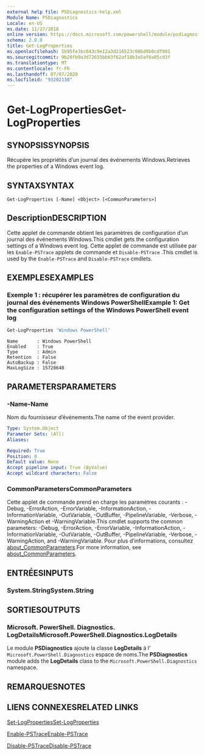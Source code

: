 ```yaml
---
external help file: PSDiagnostics-help.xml
Module Name: PSDiagnostics
Locale: en-US
ms.date: 11/27/2018
online version: https://docs.microsoft.com/powershell/module/psdiagnostics/get-logproperties?view=powershell-7.1&WT.mc_id=ps-gethelp
schema: 2.0.0
title: Get-LogProperties
ms.openlocfilehash: 5b95fe3bc643c9e12a3d216523c086d9b0cdf901
ms.sourcegitcommit: 9b28fb9a3d72655bb63f62af18b3a5af6a05cd3f
ms.translationtype: MT
ms.contentlocale: fr-FR
ms.lasthandoff: 07/07/2020
ms.locfileid: "93202138"
---
```

# <span data-ttu-id="b894e-102">Get-LogProperties</span><span class="sxs-lookup"><span data-stu-id="b894e-102">Get-LogProperties</span></span>

## <span data-ttu-id="b894e-103">SYNOPSIS</span><span class="sxs-lookup"><span data-stu-id="b894e-103">SYNOPSIS</span></span>
<span data-ttu-id="b894e-104">Récupère les propriétés d’un journal des événements Windows.</span><span class="sxs-lookup"><span data-stu-id="b894e-104">Retrieves the properties of a Windows event log.</span></span>

## <span data-ttu-id="b894e-105">SYNTAX</span><span class="sxs-lookup"><span data-stu-id="b894e-105">SYNTAX</span></span>

```
Get-LogProperties [-Name] <Object> [<CommonParameters>]
```

## <span data-ttu-id="b894e-106">Description</span><span class="sxs-lookup"><span data-stu-id="b894e-106">DESCRIPTION</span></span>

<span data-ttu-id="b894e-107">Cette applet de commande obtient les paramètres de configuration d’un journal des événements Windows.</span><span class="sxs-lookup"><span data-stu-id="b894e-107">This cmdlet gets the configuration settings of a Windows event log.</span></span> <span data-ttu-id="b894e-108">Cette applet de commande est utilisée par les `Enable-PSTrace` applets de commande et `Disable-PSTrace` .</span><span class="sxs-lookup"><span data-stu-id="b894e-108">This cmdlet is used by the `Enable-PSTrace` and `Disable-PSTrace` cmdlets.</span></span>

## <span data-ttu-id="b894e-109">EXEMPLES</span><span class="sxs-lookup"><span data-stu-id="b894e-109">EXAMPLES</span></span>

### <span data-ttu-id="b894e-110">Exemple 1 : récupérer les paramètres de configuration du journal des événements Windows PowerShell</span><span class="sxs-lookup"><span data-stu-id="b894e-110">Example 1: Get the configuration settings of the Windows PowerShell event log</span></span>

```powershell
Get-LogProperties 'Windows PowerShell'
```

```Output
Name       : Windows PowerShell
Enabled    : True
Type       : Admin
Retention  : False
AutoBackup : False
MaxLogSize : 15728640
```

## <span data-ttu-id="b894e-111">PARAMETERS</span><span class="sxs-lookup"><span data-stu-id="b894e-111">PARAMETERS</span></span>

### <span data-ttu-id="b894e-112">-Name</span><span class="sxs-lookup"><span data-stu-id="b894e-112">-Name</span></span>

<span data-ttu-id="b894e-113">Nom du fournisseur d’événements.</span><span class="sxs-lookup"><span data-stu-id="b894e-113">The name of the event provider.</span></span>

```yaml
Type: System.Object
Parameter Sets: (All)
Aliases:

Required: True
Position: 0
Default value: None
Accept pipeline input: True (ByValue)
Accept wildcard characters: False
```

### <span data-ttu-id="b894e-114">CommonParameters</span><span class="sxs-lookup"><span data-stu-id="b894e-114">CommonParameters</span></span>

<span data-ttu-id="b894e-115">Cette applet de commande prend en charge les paramètres courants : -Debug, -ErrorAction, -ErrorVariable, -InformationAction, -InformationVariable, -OutVariable, -OutBuffer, -PipelineVariable, -Verbose, -WarningAction et -WarningVariable.</span><span class="sxs-lookup"><span data-stu-id="b894e-115">This cmdlet supports the common parameters: -Debug, -ErrorAction, -ErrorVariable, -InformationAction, -InformationVariable, -OutVariable, -OutBuffer, -PipelineVariable, -Verbose, -WarningAction, and -WarningVariable.</span></span> <span data-ttu-id="b894e-116">Pour plus d’informations, consultez [about_CommonParameters](https://go.microsoft.com/fwlink/?LinkID=113216).</span><span class="sxs-lookup"><span data-stu-id="b894e-116">For more information, see [about_CommonParameters](https://go.microsoft.com/fwlink/?LinkID=113216).</span></span>

## <span data-ttu-id="b894e-117">ENTRÉES</span><span class="sxs-lookup"><span data-stu-id="b894e-117">INPUTS</span></span>

### <span data-ttu-id="b894e-118">System.String</span><span class="sxs-lookup"><span data-stu-id="b894e-118">System.String</span></span>

## <span data-ttu-id="b894e-119">SORTIES</span><span class="sxs-lookup"><span data-stu-id="b894e-119">OUTPUTS</span></span>

### <span data-ttu-id="b894e-120">Microsoft. PowerShell. Diagnostics. LogDetails</span><span class="sxs-lookup"><span data-stu-id="b894e-120">Microsoft.PowerShell.Diagnostics.LogDetails</span></span>

<span data-ttu-id="b894e-121">Le module **PSDiagnostics** ajoute la classe **LogDetails** à l' `Microsoft.PowerShell.Diagnostics` espace de noms.</span><span class="sxs-lookup"><span data-stu-id="b894e-121">The **PSDiagnostics** module adds the **LogDetails** class to the `Microsoft.PowerShell.Diagnostics` namespace.</span></span>

## <span data-ttu-id="b894e-122">REMARQUES</span><span class="sxs-lookup"><span data-stu-id="b894e-122">NOTES</span></span>

## <span data-ttu-id="b894e-123">LIENS CONNEXES</span><span class="sxs-lookup"><span data-stu-id="b894e-123">RELATED LINKS</span></span>

[<span data-ttu-id="b894e-124">Set-LogProperties</span><span class="sxs-lookup"><span data-stu-id="b894e-124">Set-LogProperties</span></span>](Set-LogProperties.md)

[<span data-ttu-id="b894e-125">Enable-PSTrace</span><span class="sxs-lookup"><span data-stu-id="b894e-125">Enable-PSTrace</span></span>](Enable-PSTrace.md)

[<span data-ttu-id="b894e-126">Disable-PSTrace</span><span class="sxs-lookup"><span data-stu-id="b894e-126">Disable-PSTrace</span></span>](Disable-PSTrace.md)

